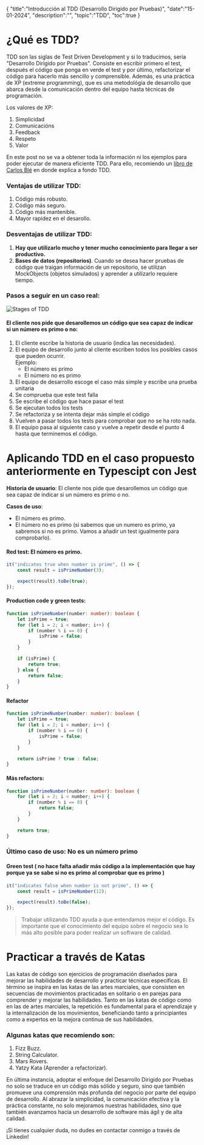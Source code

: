 {
  "title":"Introducción al TDD (Desarrollo Dirigido por Pruebas)", 
  "date":"15-01-2024",
  "description":"",
  "topic":"TDD",
  "toc":true
}


# ¿Qué es TDD?

TDD son las siglas de Test Driven Development y si lo traducimos, sería "Desarrollo Dirigido por Pruebas". Consiste en escribir primero el test, después el código que ponga en verde el test y por último, refactorizar el código para hacerlo más sencillo y comprensible. Además, es una práctica de XP (extreme programming), que es una metodológia de desarrollo que abarca desde la comunicación dentro del equipo hasta técnicas de programación.

Los valores de XP:
1. Simplicidad
2. Comunicacións
3. Feedback
4. Respeto
5. Valor

En este post no se va a obtener toda la información ni los ejemplos para poder ejecutar de manera eficiente TDD. Para ello, recomiendo un [libro de Carlos Blé](https://savvily.es/libros/diseno-agil-con-tdd/) en donde explica a fondo TDD.

### Ventajas de utilizar TDD:
1. Código más robusto.
2. Código más seguro.
3. Código más mantenible.
4. Mayor rapidez en el desarollo.

### Desventajas de utilizar TDD:
1. **Hay que utilizarlo mucho y tener mucho conocimiento para llegar a ser productivo.**
2. **Bases de datos (repositorios)**. Cuando se desea hacer pruebas de código que traigan información de un repositorio, se utilizan MockObjects (objetos simulados) y aprender a utilizarlo requiere tiempo.

### Pasos a seguir en un caso real:

![Stages of TDD](/assets/tdd-stages.png)

#### El cliente nos pide que desarollemos un código que sea capaz de indicar si un número es primo o no:

1. El cliente escribe la historia de usuario (indica las necesidades).
2. El equipo de desarrollo junto al cliente escriben todos los posibles casos que pueden ocurrir.  
    Ejemplo:
    - El número es primo
    - El número no es primo
3. El equipo de desarrollo escoge el caso más simple y escribe una prueba unitaria
4. Se comprueba que este test falla
5. Se escribe el código que hace pasar el test
6. Se ejecutan todos los tests
7. Se refactoriza y se intenta dejar más simple el código
8. Vuelven a pasar todos los tests para comprobar que no se ha roto nada.
9. El equipo pasa al siguiente caso y vuelve a repetir desde el punto 4 hasta que terminemos el código.


# Aplicando TDD en el caso propuesto anteriormente en Typescipt con Jest

**Historia de usuario**: El cliente nos pide que desarollemos un código que sea capaz de indicar si un número es primo o no.

**Casos de uso**:   
  - El número es primo.
  - El número no es primo (si sabemos que un numero es primo, ya sabremos si no es primo. Vamos a añadir un test igualmente para comprobarlo).


#### Red test: El número es primo.
``` typescript
it("indicates true when number is prime", () => {
    const result = isPrimeNumber(3);

    expect(result).toBe(true);
});
```

#### Production code y green tests: 

``` typescript
function isPrimeNumber(number: number): boolean {
    let isPrime = true;
    for (let i = 2; i < number; i++) {
        if (number % i == 0) {
            isPrime = false;
        }
    }

    if (isPrime) {
        return true;
    } else {
        return false;
    }
}
```

#### Refactor
``` typescript
function isPrimeNumber(number: number): boolean {
    let isPrime = true;
    for (let i = 2; i < number; i++) {
        if (number % i == 0) {
            isPrime = false;
        }
    }

    return isPrime ? true : false;
}
```

#### Más refactors: 
``` typescript
function isPrimeNumber(number: number): boolean {
    for (let i = 2; i < number; i++) {
        if (number % i == 0) {
            return false;
        }
    }

    return true;
}
```

### Último caso de uso: No es un número primo

#### Green test ( no hace falta añadir más código a la implementación que hay porque ya se sabe si no es primo al comprobar que es primo )
``` typescript
it("indicates false when number is not prime", () => {
    const result = isPrimeNumber(12);

    expect(result).toBe(false);
});
```

> Trabajar utilizando TDD ayuda a que entendamos mejor el código. Es importante que el conocimiento del equipo sobre el negocio sea lo más alto posible para poder realizar un software de calidad.  

# Practicar a través de Katas

Las katas de código son ejercicios de programación diseñados para mejorar las habilidades de desarrollo y practicar técnicas específicas. El término se inspira en las katas de las artes marciales, que consisten en secuencias de movimientos practicadas en solitario o en parejas para comprender y mejorar las habilidades. Tanto en las katas de código como en las de artes marciales, la repetición es fundamental para el aprendizaje y la internalización de los movimientos, beneficiando tanto a principiantes como a expertos en la mejora continua de sus habilidades.

### Algunas katas que recomiendo son:
1. Fizz Buzz.
2. String Calculator.
3. Mars Rovers.
4. Yatzy Kata (Aprender a refactorizar).

En última instancia, adoptar el enfoque del Desarrollo Dirigido por Pruebas no solo se traduce en un código más sólido y seguro, sino que también promueve una comprensión más profunda del negocio por parte del equipo de desarrollo. Al abrazar la simplicidad, la comunicación efectiva y la práctica constante, no solo mejoramos nuestras habilidades, sino que también avanzamos hacia un desarrollo de software más ágil y de alta calidad.

¡Si tienes cualquier duda, no dudes en contactar conmigo a través de Linkedin!